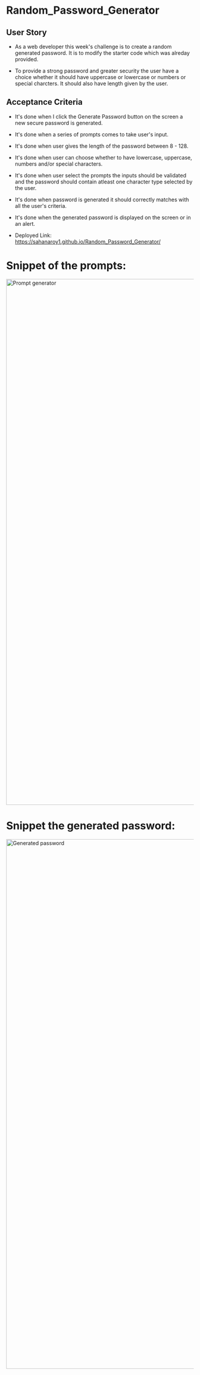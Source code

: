 # Random_Password_Generator

## User Story

* As a web developer this week's challenge is to create a random generated password. It is to modify the starter code which was alreday provided.

* To provide a strong password and greater security the user have a choice whether it should have uppercase or lowercase or numbers or special charcters. It should also have length given by the user.

## Acceptance Criteria
* It's done when I click the Generate Password button on the screen a new secure password is generated.
* It's done when a series of prompts comes to take user's input.
* It's done when user gives the length of the password between 8 - 128.
* It's done when user can choose whether to have lowercase, uppercase, numbers and/or special characters.
* It's done when user select the prompts the inputs should be validated and the password should contain atleast one character type selected by the user.
* It's done when password is generated it should correctly matches with all the user's criteria.
* It's done when the generated password is displayed on the screen or in an alert.

* Deployed Link:
https://sahanaroy1.github.io/Random_Password_Generator/

# Snippet of the prompts:
<img width="1413" alt="Prompt generator" src="https://github.com/Sahanaroy1/Random_Password_Generator/assets/127791384/d5470fe8-2fca-4859-a61e-586b597222ee">

# Snippet the generated password:
<img width="1423" alt="Generated password" src="https://github.com/Sahanaroy1/Random_Password_Generator/assets/127791384/8bf61332-4094-4da8-8a45-a1a19e7bd4f6">

